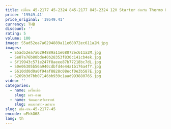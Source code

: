 ```yaml
---
title: เปลี่ยน 45-2177 45-2324 845-2177 845-2324 12V Starter สําหรับ Thermo King SB-III SR SL100 Isuzu Yanmar 482 486
price: '19549.41'
price_original: '19549.41'
currency: THB
discount: ''
rating: 5
volume: 100
image: S5ad52ea7a6294889a11e68072ec611a2M.jpg
images:
  - S5ad52ea7a6294889a11e68072ec611a2M.jpg
  - Se87a76b80bde40b28353f830c141cb4ek.jpg
  - Sf19943c571e247f8aeee87b77218bc7dL.jpg
  - S0e06305b56a940cdbfd4e44a1b176a4fY.jpg
  - S610dd0d0a0f94af8828c08ecf0e3b587E.jpg
  - S269b3d7bb07146bb939c1aad99388076S.jpg
video: ''
categories:
  - name: เครื่องมือ
    slug: เคร-องม
  - name: วัดและการวิเคราะห์
    slug: ดและการว-เคราะห
slug: เปล-ยน-45-2177-45
encode: oEhkO68
lang: th
---
```

  